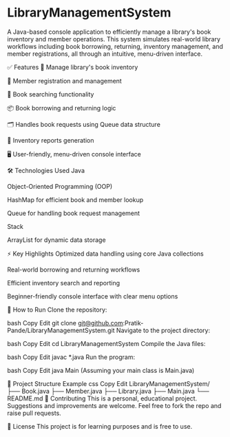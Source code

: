 # LibraryManagementSystem

A Java-based console application to efficiently manage a library's book inventory and member operations. This system simulates real-world library workflows including book borrowing, returning, inventory management, and member registrations, all through an intuitive, menu-driven interface.

✅ Features
📖 Manage library's book inventory

👥 Member registration and management

🔎 Book searching functionality

📦 Book borrowing and returning logic

🗂️ Handles book requests using Queue data structure

📝 Inventory reports generation

🖥️ User-friendly, menu-driven console interface

🛠 Technologies Used
Java

Object-Oriented Programming (OOP)

HashMap for efficient book and member lookup

Queue for handling book request management

Stack

ArrayList for dynamic data storage

⚡ Key Highlights
Optimized data handling using core Java collections

Real-world borrowing and returning workflows

Efficient inventory search and reporting

Beginner-friendly console interface with clear menu options

🚀 How to Run
Clone the repository:

bash
Copy
Edit
git clone git@github.com:Pratik-Pande/LibraryManagementSystem.git
Navigate to the project directory:

bash
Copy
Edit
cd LibraryManagementSystem
Compile the Java files:

bash
Copy
Edit
javac *.java
Run the program:

bash
Copy
Edit
java Main
(Assuming your main class is Main.java)

📂 Project Structure Example
css
Copy
Edit
LibraryManagementSystem/
├── Book.java
├── Member.java
├── Library.java
├── Main.java
└── README.md
🙌 Contributing
This is a personal, educational project. Suggestions and improvements are welcome. Feel free to fork the repo and raise pull requests.

📃 License
This project is for learning purposes and is free to use.
